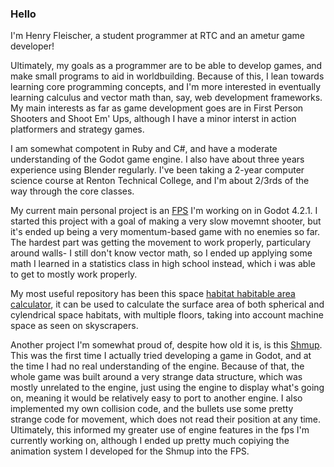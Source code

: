 ### Hello

<!--
**NotNewAnymore/NotNewAnymore** is a ✨ _special_ ✨ repository because its `README.md` (this file) appears on your GitHub profile.

Here are some ideas to get you started:
- 🔭 I’m currently working on ...
- 🌱 I’m currently learning ...
- 👯 I’m looking to collaborate on ...
- 🤔 I’m looking for help with ...
- 💬 Ask me about ...
- 📫 How to reach me: ...
- 😄 Pronouns: ...
- ⚡ Fun fact: ...
-->
I'm Henry Fleischer, a student programmer at RTC and an ametur game developer!

Ultimately, my goals as a programmer are to be able to develop games, and make small programs to aid in worldbuilding. Because of this, I lean towards learning core programming concepts, and I'm more interested in eventually learning calculus and vector math than, say, web development frameworks. My main interests as far as game development goes are in First Person Shooters and Shoot Em' Ups, although I have a minor interst in action platformers and strategy games.

I am somewhat compotent in Ruby and C#, and have a moderate understanding of the Godot game engine. I also have about three years experience using Blender regularly. I've been taking a 2-year computer science course at Renton Technical College, and I'm about 2/3rds of the way through the core classes.

My current main personal project is an [FPS](https://github.com/NotNewAnymore/FPS1) I'm working on in Godot 4.2.1. I started this project with a goal of making a very slow movemnt shooter, but it's ended up being a very momentum-based game with no enemies so far. The hardest part was getting the movement to work properly, particulary around walls- I still don't know vector math, so I ended up applying some math I learned in a statistics class in high school instead, which i was able to get to mostly work properly.

My most useful repository has been this space [habitat habitable area calculator](https://github.com/NotNewAnymore/Hab-area-calculator), it can be used to calculate the surface area of both spherical and cylendrical space habitats, with multiple floors, taking into account machine space as seen on skyscrapers.

Another project I'm somewhat proud of, despite how old it is, is this [Shmup](https://github.com/NotNewAnymore/Test2). This was the first time I actually tried developing a game in Godot, and at the time I had no real understanding of the engine. Because of that, the whole game was built around a very strange data structure, which was mostly unrelated to the engine, just using the engine to display what's going on, meaning it would be relatively easy to port to another engine. I also implemented my own collision code, and the bullets use some pretty strange code for movement, which does not read their position at any time. Ultimately, this informed my greater use of engine features in the fps I'm currently working on, although I ended up pretty much copiying the animation system I developed for the Shmup into the FPS.
